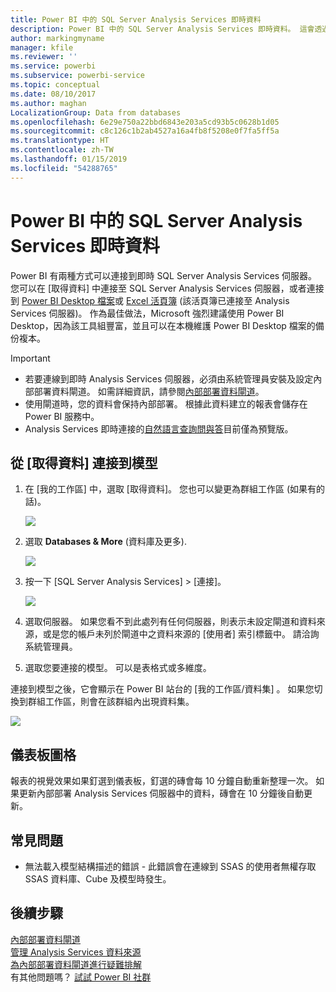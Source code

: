 ```yaml
---
title: Power BI 中的 SQL Server Analysis Services 即時資料
description: Power BI 中的 SQL Server Analysis Services 即時資料。 這會透過針對企業閘道設定的資料來源來完成。
author: markingmyname
manager: kfile
ms.reviewer: ''
ms.service: powerbi
ms.subservice: powerbi-service
ms.topic: conceptual
ms.date: 08/10/2017
ms.author: maghan
LocalizationGroup: Data from databases
ms.openlocfilehash: 6e29e750a22bbd6843e203a5cd93b5c0628b1d05
ms.sourcegitcommit: c8c126c1b2ab4527a16a4fb8f5208e0f7fa5ff5a
ms.translationtype: HT
ms.contentlocale: zh-TW
ms.lasthandoff: 01/15/2019
ms.locfileid: "54288765"
---
```

# <a name="sql-server-analysis-services-live-data-in-power-bi"></a>Power BI 中的 SQL Server Analysis Services 即時資料
Power BI 有兩種方式可以連接到即時 SQL Server Analysis Services 伺服器。 您可以在 [取得資料] 中連接至 SQL Server Analysis Services 伺服器，或者連接到 [Power BI Desktop 檔案](service-desktop-files.md)或 [Excel 活頁簿](service-excel-workbook-files.md) (該活頁簿已連接至 Analysis Services 伺服器)。 作為最佳做法，Microsoft 強烈建議使用 Power BI Desktop，因為該工具組豐富，並且可以在本機維護 Power BI Desktop 檔案的備份複本。

 >[!IMPORTANT]
 >* 若要連線到即時 Analysis Services 伺服器，必須由系統管理員安裝及設定內部部署資料閘道。 如需詳細資訊，請參閱[內部部署資料閘道](service-gateway-onprem.md)。
 >* 使用閘道時，您的資料會保持內部部署。  根據此資料建立的報表會儲存在 Power BI 服務中。 
 >* Analysis Services 即時連接的[自然語言查詢問與答](service-q-and-a-direct-query.md)目前僅為預覽版。

## <a name="to-connect-to-a-model-from-get-data"></a>從 [取得資料] 連接到模型
1. 在 [我的工作區] 中，選取 [取得資料]。 您也可以變更為群組工作區 (如果有的話)。
   
   ![](media/sql-server-analysis-services-tabular-data/connecttoas_getdatabutton.png)
2. 選取 **Databases & More** (資料庫及更多).
   
   ![](media/sql-server-analysis-services-tabular-data/connecttoas_getdata_1.png)
3. 按一下 [SQL Server Analysis Services] >  [連接]。 
   
   ![](media/sql-server-analysis-services-tabular-data/connecttoas_getdata_2.png)
4. 選取伺服器。 如果您看不到此處列有任何伺服器，則表示未設定閘道和資料來源，或是您的帳戶未列於閘道中之資料來源的 [使用者] 索引標籤中。 請洽詢系統管理員。
5. 選取您要連接的模型。 可以是表格式或多維度。

連接到模型之後，它會顯示在 Power BI 站台的 [我的工作區/資料集] 。 如果您切換到群組工作區，則會在該群組內出現資料集。

![](media/sql-server-analysis-services-tabular-data/connecttoas_dataset_5.png)

## <a name="dashboard-tiles"></a>儀表板圖格
報表的視覺效果如果釘選到儀表板，釘選的磚會每 10 分鐘自動重新整理一次。 如果更新內部部署 Analysis Services 伺服器中的資料，磚會在 10 分鐘後自動更新。

## <a name="common-issues"></a>常見問題

* 無法載入模型結構描述的錯誤 - 此錯誤會在連線到 SSAS 的使用者無權存取 SSAS 資料庫、Cube 及模型時發生。

## <a name="next-steps"></a>後續步驟
[內部部署資料閘道](service-gateway-onprem.md)  
[管理 Analysis Services 資料來源](service-gateway-enterprise-manage-ssas.md)  
[為內部部署資料閘道進行疑難排解](service-gateway-onprem-tshoot.md)  
有其他問題嗎？ [試試 Power BI 社群](http://community.powerbi.com/)